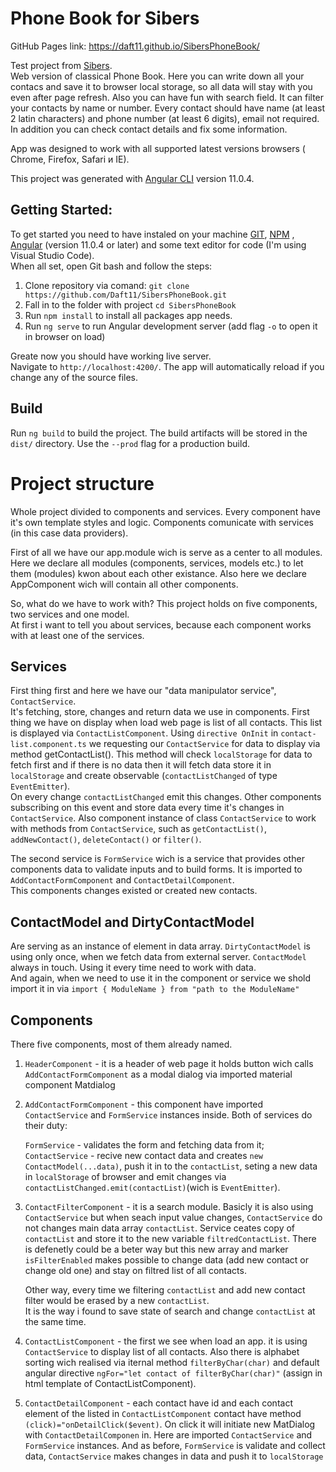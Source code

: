 # Phone Book for Sibers

GitHub Pages link: https://daft11.github.io/SibersPhoneBook/

Test project from [Sibers](https://www.sibers.com/).<br/>
Web version of classical Phone Book. Here you can write down all your contacs and save it to browser local storage, so all data will stay with you even after page refresh.
Also you can have fun with search field. It can filter your contacts by name or number.
Every contact should have name (at least 2 latin characters) and phone number (at least 6 digits), email not required.
In addition you can check contact details and fix some information.

App was designed to work with all supported latest versions browsers ( Chrome, Firefox, Safari и IE).

This project was generated with [Angular CLI](https://github.com/angular/angular-cli) version 11.0.4.

## Getting Started:<br/>
To get started you need to have instaled on your machine [GIT](https://git-scm.com/book/en/v2/Getting-Started-Installing-Git), [NPM](https://www.npmjs.com/get-npm) , [Angular](https://cli.angular.io/) (version 11.0.4 or later) and some text editor for code (I'm using Visual Studio Code).<br/>When all set, open Git bash and follow the steps:
  1) Clone repository via comand: `git clone https://github.com/Daft11/SibersPhoneBook.git`
  2) Fall in to the folder with project `cd SibersPhoneBook`
  2) Run `npm install` to install all packages app needs.
  3) Run `ng serve` to run Angular development server (add flag `-o` to open it in browser on load)
  
 Greate now you should have working live server.<br/>
 Navigate to `http://localhost:4200/`. The app will automatically reload if you change any of the source files.

## Build

Run `ng build` to build the project. The build artifacts will be stored in the `dist/` directory. Use the `--prod` flag for a production build.

# Project structure

Whole project divided to components and services. Every component have it's own template styles and logic. Components comunicate with services (in this case data providers).

First of all we have our app.module wich is serve as a center to all modules. Here we declare all modules (components, services, models etc.) to let them (modules) kwon about each other existance. Also here we declare AppComponent wich will contain all other components.

So, what do we have to work with? This project holds on five components, two services and one model.<br/>
At first i want to tell you about services, because each component works with at least one of the services.

## Services

First thing first and here we have our "data manipulator service", `ContactService`. <br/>
It's fetching, store, changes and return data we use in components. First thing we have on display when load web page is list of all contacts. This list is displayed via `ContactListComponent`. Using `directive OnInit` in `contact-list.component.ts` we requesting our `ContactService` for data to display via method getContactList(). This method will check `localStorage` for data to fetch first and if there is no data then it will fetch data store it in `localStorage` and create observable (`contactListChanged` of type `EventEmitter`).<br/>
On every change `contactListChanged` emit this changes. Other components subscribing on this event and store data every time it's changes in `ContactService`.
Also component instance of class `ContactService` to work with methods from `ContactService`, such as `getContactList()`, `addNewContact()`, `deleteContact()` or `filter()`.

The second service is `FormService` wich is a service that provides other components data to validate inputs and to build forms. It is imported to `AddContactFormComponent` and  `ContactDetailComponent`.<br/>
This components changes existed or created new contacts.

## ContactModel and DirtyContactModel

Are serving as an instance of element in data array. `DirtyContactModel` is using only once, when we fetch data from external server. `ContactModel` always in touch. Using it every time need to work with data.<br/>And again, when we need to use it in the component or service we shold import it in via `import { ModuleName } from "path to the ModuleName"`

## Components

There five components, most of them already named. 
 1) `HeaderComponent` - it is a header of web page it holds button wich calls `AddContactFormComponent` as a modal dialog via imported material component Matdialog<br/>
 
 2) `AddContactFormComponent` - this component have imported `ContactService` and `FormService` instances inside. Both of services do their duty: <br/>
 
      `FormService` - validates the form and fetching data from it;<br/>
      `ContactService` - recive new contact data and creates `new ContactModel(...data)`, push it in to the `contactList`, seting a new data in `localStorage` of browser and emit changes via `contactListChanged.emit(contactList)`(wich is `EventEmitter`).
    

 3) `ContactFilterComponent` - it is a search module. Basicly it is also using `ContactService` but when seach input value changes, `ContactService` do not changes main data array `contactList`. Service ceates copy of `contactList` and store it to the new variable `filtredContactList`. There is defenetly could be a beter way but this new array and marker `isFilterEnabled` makes possible to change data (add new contact or change old one) and stay on filtred list of all contacts.<br/>
 
    Other way, every time we filtering `contactList` and add new contact filter would be erased by a new `contactList`.<br/>
    It is the way i found to save state of search and change `contactList` at the same time.<br/>
    
 4) `ContactListComponent` - the first we see when load an app. it is using `ContactService` to display list of all contacts. Also there is alphabet sorting wich realised via iternal method `filterByChar(char)` and default angular directive `ngFor="let contact of filterByChar(char)"` (assign in html template of ContactListComponent).<br/>
 
 5) `ContactDetailComponent` - each contact have id and each contact element of the listed in `ContactListComponent` contact have method `(click)="onDetailClick($event)`. On click it will initiate new MatDialog with `ContactDetailComponen` in. Here are imported `ContactService` and `FormService` instances. And as before, `FormService` is validate and  collect data, `ContactService` makes changes in data and push it to `localStorage`





